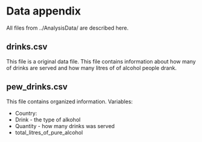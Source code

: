 # Data appendix 
All files from ../AnalysisData/ are described here. 
## drinks.csv
This file is a original data file. This file contains information about how many of drinks are served and how many litres of of alcohol people drank.

## pew_drinks.csv
This file contains organized information. 
Variables:
- Country:
- Drink - the type of alkohol
- Quantity - how many drinks was served
- total_litres_of_pure_alcohol